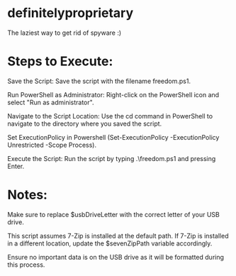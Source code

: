 # definitelyproprietary

The laziest way to get rid of spyware :)

# Steps to Execute:

Save the Script: Save the script with the filename freedom.ps1.	

Run PowerShell as Administrator: Right-click on the PowerShell icon and select "Run as administrator".	

Navigate to the Script Location: Use the cd command in PowerShell to navigate to the directory where you saved the script.	

Set ExecutionPolicy in Powershell (Set-ExecutionPolicy -ExecutionPolicy Unrestricted -Scope Process).

Execute the Script: Run the script by typing .\freedom.ps1 and pressing Enter.	
	
# Notes:	
	
Make sure to replace $usbDriveLetter with the correct letter of your USB drive.	

This script assumes 7-Zip is installed at the default path. If 7-Zip is installed in a different location, update the $sevenZipPath variable accordingly.	

Ensure no important data is on the USB drive as it will be formatted during this process.	

